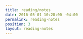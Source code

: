 ```yaml
---
title: reading/notes
date: 2016-05-01 10:28:00 -04:00
permalink: reading-notes
position: 3
layout: reading-notes
---
```


